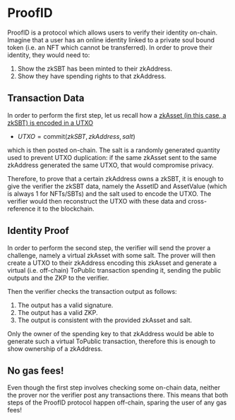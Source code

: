 # ProofID

ProofID is a protocol which allows users to verify their identity on-chain. Imagine that a user has an online identity linked to a private soul bound token (i.e. an NFT which cannot be transferred). In order to prove their identity, they would need to:
1. Show the zkSBT has been minted to their zkAddress.
2. Show they have spending rights to that zkAddress.

## Transaction Data
In order to perform the first step, let us recall how a [zkAsset (in this case, a zkSBT) is encoded in a UTXO](zkAsset.md)
* $UTXO = \textsf{commit}(zkSBT, zkAddress, salt)$

which is then posted on-chain. The salt is a randomly generated quantity used to prevent UTXO duplication: if the same zkAsset sent to the same zkAddress generated the same UTXO, that would compromise privacy.

Therefore, to prove that a certain zkAddress owns a zkSBT, it is enough to give the verifier the zkSBT data, namely the AssetID and AssetValue (which is always 1 for NFTs/SBTs) and the salt used to encode the UTXO. The verifier would then reconstruct the UTXO with these data and cross-reference it to the blockchain.

## Identity Proof
In order to perform the second step, the verifier will send the prover a challenge, namely a virtual zkAsset with some salt. The prover will then create a UTXO to their zkAddress encoding this zkAsset and generate a virtual (i.e. off-chain) ToPublic transaction spending it, sending the public outputs and the ZKP to the verifier. 

Then the verifier checks the transaction output as follows:
1. The output has a valid signature.
2. The output has a valid ZKP.
3. The output is consistent with the provided zkAsset and salt.

Only the owner of the spending key to that zkAddress would be able to generate such a virtual ToPublic transaction, therefore this is enough to show ownership of a zkAddress.

## No gas fees!

Even though the first step involves checking some on-chain data, neither the prover nor the verifier post any transactions there. This means that both steps of the ProofID protocol happen off-chain, sparing the user of any gas fees!